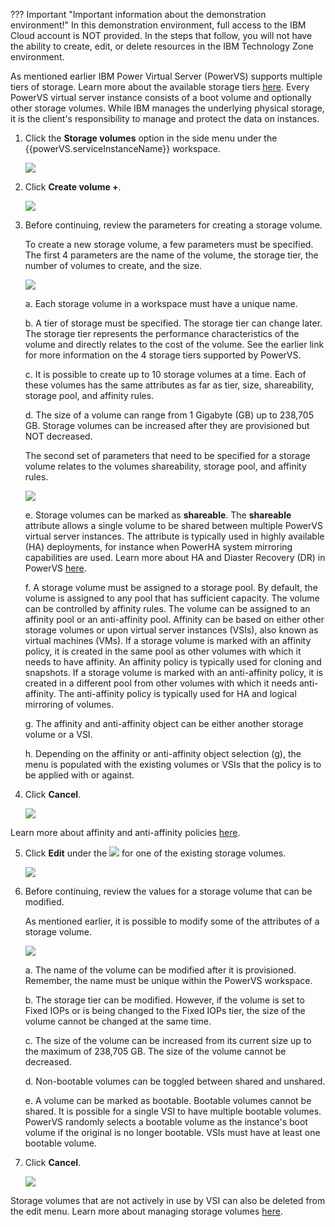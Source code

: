 ??? Important "Important information about the demonstration environment!"
    In this demonstration environment, full access to the IBM Cloud account is NOT provided. In the steps that follow, you will not have the ability to create, edit, or delete resources in the IBM Technology Zone environment.
    
As mentioned earlier IBM Power Virtual Server (PowerVS) supports multiple tiers of storage. Learn more about the available storage tiers <a href="https://cloud.ibm.com/docs/power-iaas?topic=power-iaas-about-power-iaas#storage-tiers-spec-private-cloud" target="_blank">here</a>. Every PowerVS virtual server instance consists of a boot volume and optionally other storage volumes. While IBM manages the underlying physical storage, it is the client's responsibility to manage and protect the data on instances.

1. Click the **Storage volumes** option in the side menu under the {{powerVS.serviceInstanceName}} workspace.

    ![](_attachments/StorageVolumesMenu.png)

2. Click **Create volume +**.
    
    ![](_attachments/StorageVolumeTable.png)

3. Before continuing, review the parameters for creating a storage volume.

    To create a new storage volume, a few parameters must be specified. The first 4 parameters are the name of the volume, the storage tier, the number of volumes to create, and the size.

    ![](_attachments/StorageVolumeCreate-1.png)

    a. Each storage volume in a workspace must have a unique name.

    b. A tier of storage must be specified. The storage tier can change later. The storage tier represents the performance characteristics of the volume and directly relates to the cost of the volume. See the earlier link for more information on the 4 storage tiers supported by PowerVS.

    c. It is possible to create up to 10 storage volumes at a time. Each of these volumes has the same attributes as far as tier, size, shareability, storage pool, and affinity rules.

    d. The size of a volume can range from 1 Gigabyte (GB) up to 238,705 GB. Storage volumes can be increased after they are provisioned but NOT decreased.

    The second set of parameters that need to be specified for a storage volume relates to the volumes shareability, storage pool, and affinity rules.

    ![](_attachments/StorageVolumeCreate-2.png)

    e. Storage volumes can be marked as **shareable**. The **shareable** attribute allows a single volume to be shared between multiple PowerVS virtual server instances. The attribute is typically used in highly available (HA) deployments, for instance when PowerHA system mirroring capabilities are used. Learn more about HA and Diaster Recovery (DR) in PowerVS <a href="https://cloud.ibm.com/docs/power-iaas?topic=power-iaas-ha-dr" target="_blank">here</a>.

    f. A storage volume must be assigned to a storage pool. By default, the volume is assigned to any pool that has sufficient capacity. The volume can be controlled by affinity rules. The volume can be assigned to an affinity pool or an anti-affinity pool. Affinity can be based on either other storage volumes or upon virtual server instances (VSIs), also known as virtual machines (VMs). If a storage volume is marked with an affinity policy, it is created in the same pool as other volumes with which it needs to have affinity. An affinity policy is typically used for cloning and snapshots. If a storage volume is marked with an anti-affinity policy, it is created in a different pool from other volumes with which it needs anti-affinity. The anti-affinity policy is typically used for HA and logical mirroring of volumes.

    g. The affinity and anti-affinity object can be either another storage volume or a VSI.

    h. Depending on the affinity or anti-affinity object selection (g), the menu is populated with the existing volumes or VSIs that the policy is to be applied with or against.

4. Click **Cancel**.

    ![](_attachments/StorageVolumeCreate-3.png)

Learn more about affinity and anti-affinity policies <a href="https://cloud.ibm.com/docs/power-iaas?topic=power-iaas-powervs-faqs#affinity">here</a>.

5. Click **Edit** under the ![](_attachments/ellipses.png) for one of the existing storage volumes.

    ![](_attachments/StorageVolumeEditMenu.png)

6. Before continuing, review the values for a storage volume that can be modified.

    As mentioned earlier, it is possible to modify some of the attributes of a storage volume.

    ![](_attachments/StorageVolumeEdit-1.png)

    a. The name of the volume can be modified after it is provisioned. Remember, the name must be unique within the PowerVS workspace.

    b. The storage tier can be modified. However, if the volume is set to Fixed IOPs or is being changed to the Fixed IOPs tier, the size of the volume cannot be changed at the same time.

    c. The size of the volume can be increased from its current size up to the maximum of 238,705 GB. The size of the volume cannot be decreased.

    d. Non-bootable volumes can be toggled between shared and unshared.

    e. A volume can be marked as bootable. Bootable volumes cannot be shared. It is possible for a single VSI to have multiple bootable volumes. PowerVS randomly selects a bootable volume as the instance's boot volume if the original is no longer bootable. VSIs must have at least one bootable volume.

7. Click **Cancel**.

    ![](_attachments/StorageVolumeEdit-3.png)

Storage volumes that are not actively in use by VSI can also be deleted from the edit menu. Learn more about managing storage volumes <a href="https://cloud.ibm.com/docs/power-iaas?topic=power-iaas-modifying-instance#modifying-volume-network" target="_blank">here</a>.